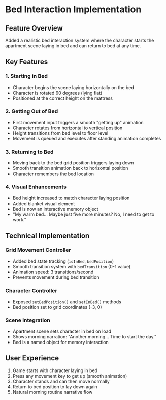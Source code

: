 # Bed Interaction Implementation

## Feature Overview
Added a realistic bed interaction system where the character starts the apartment scene laying in bed and can return to bed at any time.

## Key Features

### 1. Starting in Bed
- Character begins the scene laying horizontally on the bed
- Character is rotated 90 degrees (lying flat)
- Positioned at the correct height on the mattress

### 2. Getting Out of Bed
- First movement input triggers a smooth "getting up" animation
- Character rotates from horizontal to vertical position
- Height transitions from bed level to floor level
- Movement is queued and executes after standing animation completes

### 3. Returning to Bed
- Moving back to the bed grid position triggers laying down
- Smooth transition animation back to horizontal position
- Character remembers the bed location

### 4. Visual Enhancements
- Bed height increased to match character laying position
- Added blanket visual element
- Bed is now an interactive memory object
- "My warm bed... Maybe just five more minutes? No, I need to get to work."

## Technical Implementation

### Grid Movement Controller
- Added bed state tracking (`isInBed`, `bedPosition`)
- Smooth transition system with `bedTransition` (0-1 value)
- Animation speed: 3 transitions/second
- Prevents movement during bed transition

### Character Controller
- Exposed `setBedPosition()` and `setInBed()` methods
- Bed position set to grid coordinates (-3, 0)

### Scene Integration
- Apartment scene sets character in bed on load
- Shows morning narration: "Another morning... Time to start the day."
- Bed is a named object for memory interaction

## User Experience
1. Game starts with character laying in bed
2. Press any movement key to get up (smooth animation)
3. Character stands and can then move normally
4. Return to bed position to lay down again
5. Natural morning routine narrative flow 